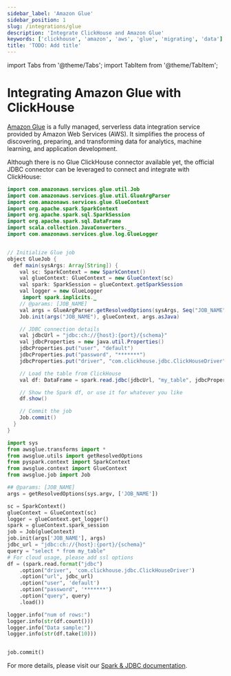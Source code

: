 ```yaml
---
sidebar_label: 'Amazon Glue'
sidebar_position: 1
slug: /integrations/glue
description: 'Integrate ClickHouse and Amazon Glue'
keywords: ['clickhouse', 'amazon', 'aws', 'glue', 'migrating', 'data']
title: 'TODO: Add title'
---
```


import Tabs from '@theme/Tabs';
import TabItem from '@theme/TabItem';

# Integrating Amazon Glue with ClickHouse

[Amazon Glue](https://aws.amazon.com/glue/) is a fully managed, serverless data integration service provided by Amazon Web Services (AWS). It simplifies the process of discovering, preparing, and transforming data for analytics, machine learning, and application development.


Although there is no Glue ClickHouse connector available yet, the official JDBC connector can be leveraged to connect and integrate with ClickHouse:

<Tabs>
<TabItem value="Java" label="Java" default>

```java
import com.amazonaws.services.glue.util.Job
import com.amazonaws.services.glue.util.GlueArgParser
import com.amazonaws.services.glue.GlueContext
import org.apache.spark.SparkContext
import org.apache.spark.sql.SparkSession
import org.apache.spark.sql.DataFrame
import scala.collection.JavaConverters._
import com.amazonaws.services.glue.log.GlueLogger


// Initialize Glue job
object GlueJob {
  def main(sysArgs: Array[String]) {
    val sc: SparkContext = new SparkContext()
    val glueContext: GlueContext = new GlueContext(sc)
    val spark: SparkSession = glueContext.getSparkSession
    val logger = new GlueLogger
     import spark.implicits._
    // @params: [JOB_NAME]
    val args = GlueArgParser.getResolvedOptions(sysArgs, Seq("JOB_NAME").toArray)
    Job.init(args("JOB_NAME"), glueContext, args.asJava)

    // JDBC connection details
    val jdbcUrl = "jdbc:ch://{host}:{port}/{schema}"
    val jdbcProperties = new java.util.Properties()
    jdbcProperties.put("user", "default")
    jdbcProperties.put("password", "*******")
    jdbcProperties.put("driver", "com.clickhouse.jdbc.ClickHouseDriver")

    // Load the table from ClickHouse
    val df: DataFrame = spark.read.jdbc(jdbcUrl, "my_table", jdbcProperties)

    // Show the Spark df, or use it for whatever you like
    df.show()

    // Commit the job
    Job.commit()
  }
}
```

</TabItem>
<TabItem value="Python" label="Python">

```python
import sys
from awsglue.transforms import *
from awsglue.utils import getResolvedOptions
from pyspark.context import SparkContext
from awsglue.context import GlueContext
from awsglue.job import Job

## @params: [JOB_NAME]
args = getResolvedOptions(sys.argv, ['JOB_NAME'])

sc = SparkContext()
glueContext = GlueContext(sc)
logger = glueContext.get_logger()
spark = glueContext.spark_session
job = Job(glueContext)
job.init(args['JOB_NAME'], args)
jdbc_url = "jdbc:ch://{host}:{port}/{schema}"
query = "select * from my_table"
# For cloud usage, please add ssl options
df = (spark.read.format("jdbc")
    .option("driver", 'com.clickhouse.jdbc.ClickHouseDriver')
    .option("url", jdbc_url)
    .option("user", 'default')
    .option("password", '*******')
    .option("query", query)
    .load())

logger.info("num of rows:")
logger.info(str(df.count()))
logger.info("Data sample:")
logger.info(str(df.take(10)))


job.commit()
```

</TabItem>
</Tabs>

For more details, please visit our [Spark & JDBC documentation](/integrations/apache-spark/spark-jdbc#read-data).


